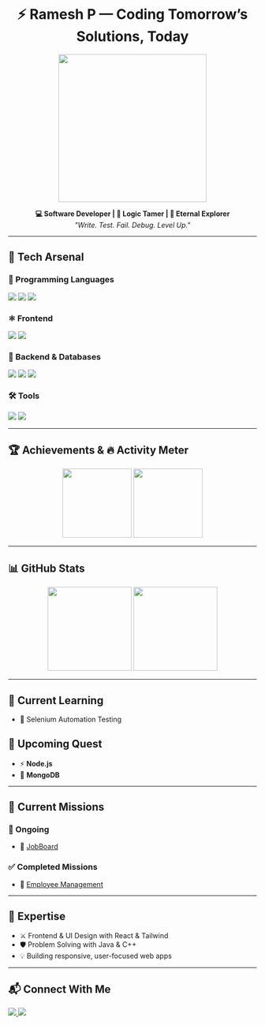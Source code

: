 <h1 align="center">⚡ Ramesh P — Coding Tomorrow’s Solutions, Today</h1>

<p align="center">
  <img src="https://user-images.githubusercontent.com/74038190/212748842-9fcbad5b-6173-4175-8a61-521f3dbb7514.gif" width="300"/>
</p>

<p align="center">
  <b>💻 Software Developer | 🧠 Logic Tamer | 🚀 Eternal Explorer</b><br/>
  <i>"Write. Test. Fail. Debug. Level Up."</i>
</p>

---

## 🧪 Tech Arsenal

### 🧠 Programming Languages
<p>
  <img src="https://img.shields.io/badge/C++-00599C?style=for-the-badge&logo=c%2B%2B&logoColor=white"/>
  <img src="https://img.shields.io/badge/Java-007396?style=for-the-badge&logo=java&logoColor=white"/>
  <img src="https://img.shields.io/badge/JavaScript-F7DF1E?style=for-the-badge&logo=javascript&logoColor=black"/>
</p>

### ⚛️ Frontend
<p>
  <img src="https://img.shields.io/badge/React-61DAFB?style=for-the-badge&logo=react&logoColor=black"/>
  <img src="https://img.shields.io/badge/Bootstrap-7952B3?style=for-the-badge&logo=bootstrap&logoColor=white"/>
</p>

### 🧱 Backend & Databases
<p>
  <img src="https://img.shields.io/badge/Spring%20Boot-6DB33F?style=for-the-badge&logo=springboot&logoColor=white"/>
  <img src="https://img.shields.io/badge/MySQL-4479A1?style=for-the-badge&logo=mysql&logoColor=white"/>
  <img src="https://img.shields.io/badge/Firebase-FFCA28?style=for-the-badge&logo=firebase&logoColor=black"/>
</p>


### 🛠️ Tools
<p>
  <img src="https://img.shields.io/badge/Git-F05032?style=for-the-badge&logo=git&logoColor=white"/>
  <img src="https://img.shields.io/badge/Vite-646CFF?style=for-the-badge&logo=vite&logoColor=white"/>
</p>

---

## 🏆 Achievements & 🔥 Activity Meter

<p align="center">
  <img src="https://github-profile-trophy.vercel.app/?username=ramesh240506&theme=tokyonight&margin-w=10&no-frame=true" height="140"/>
  <img src="https://streak-stats.demolab.com/?user=ramesh240506&theme=tokyonight&hide_border=true" height="140"/>
</p>

---

## 📊 GitHub Stats

<p align="center">
  <img src="https://github-readme-stats.vercel.app/api?username=ramesh240506&show_icons=true&theme=tokyonight&hide_border=true" height="170" />
  <img src="https://github-readme-stats.vercel.app/api/top-langs/?username=ramesh240506&layout=compact&theme=tokyonight&hide_border=true" height="170"/>
</p>

---

## 📜 Current Learning
- 🤖 Selenium Automation Testing

## 📘 Upcoming Quest
- ⚡ **Node.js**
- 🍃 **MongoDB**
---

## 🚀 Current Missions

### 🔨 Ongoing
- 🔗 [JobBoard](https://github.com/Ramesh240506/jobsearch)

### ✅ Completed Missions
- 🔗 [Employee Management](https://github.com/Ramesh240506/Employee-Management)

---

## 🎯 Expertise
- ⚔️ Frontend & UI Design with React & Tailwind
- 🛡️ Problem Solving with Java & C++
- 💡 Building responsive, user-focused web apps

---

## 📬 Connect With Me

<p>
  <a href="https://www.linkedin.com/in/rameshp24/">
    <img src="https://img.shields.io/badge/-LinkedIn-0077B5?style=for-the-badge&logo=linkedin&logoColor=white"/>
  </a>
  <a href="mailto:aathip143@gmail.com">
    <img src="https://img.shields.io/badge/-Gmail-D14836?style=for-the-badge&logo=gmail&logoColor=white"/>
  </a>
</p>
